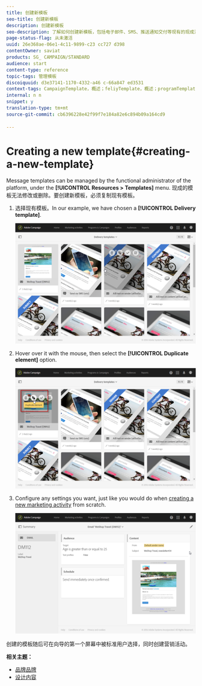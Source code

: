 ```yaml
---
title: 创建新模板
seo-title: 创建新模板
description: 创建新模板
seo-description: 了解如何创建新模板，包括电子邮件、SMS、推送通知交付等现有的现成活动模板。
page-status-flag: 从未激活
uuid: 26e368ae-06e1-4c11-9899-c23 cc727 d398
contentOwner: saviat
products: SG_ CAMPAIGN/STANDARD
audience: start
content-type: reference
topic-tags: 管理模板
discoiquuid: d3e37141-1170-4332-a46 c-66a847 ed3531
context-tags: CampaignTemplate，概述；feliyTemplate，概述；programTemplate，概述；workflowTemplate，概述；ImportTemplate，概述；
internal: n n
snippet: y
translation-type: tm+mt
source-git-commit: cb6396228e42f99f7e184a82e6c894b09a164cd9

---
```



# Creating a new template{#creating-a-new-template}

Message templates can be managed by the functional administrator of the platform, under the **[!UICONTROL Resources > Templates]** menu. 现成的模板无法修改或删除。要创建新模板，必须复制现有模板。

1. 选择现有模板。In our example, we have chosen a **[!UICONTROL Delivery template]**.

   ![](assets/template_2.png)

1. Hover over it with the mouse, then select the **[!UICONTROL Duplicate element]** option.

   ![](assets/template_3.png)

1. Configure any settings you want, just like you would do when [creating a new marketing activity](../../start/using/marketing-activities.md#creating-a-marketing-activity) from scratch.

   ![](assets/template_4.png)

创建的模板随后可在向导的第一个屏幕中被标准用户选择，同时创建营销活动。

**相关主题：**

* [品牌品牌](../../administration/using/branding.md)
* [设计内容](../../designing/using/about-email-content-design.md)

